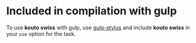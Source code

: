 # Included in compilation with gulp

To use **kouto swiss** with gulp, use [gulp-stylus](https://www.npmjs.org/package/gulp-stylus) and include **kouto swiss** in your `use` option for the task.
